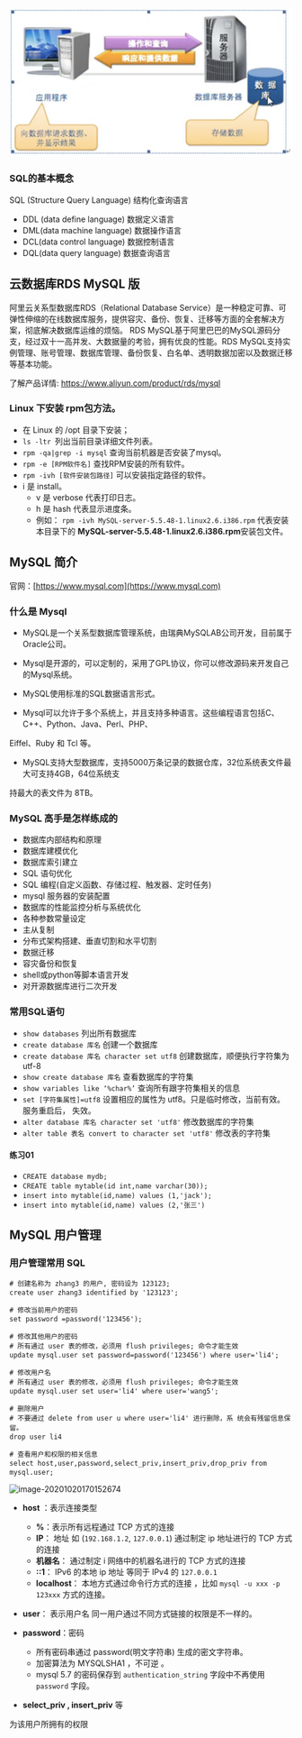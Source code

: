 



![image-20200923173949904](MySQL-SQL基础/image-20200923173949904.png)

### SQL的基本概念

SQL (Structure Query Language) 结构化查询语言

- DDL (data define language) 数据定义语言
- DML(data machine language) 数据操作语言
- DCL(data control language) 数据控制语言
- DQL(data query language) 数据查询语言

## 云数据库RDS MySQL 版 

阿里云关系型数据库RDS（Relational Database Service）是一种稳定可靠、可弹性伸缩的在线数据库服务，提供容灾、备份、恢复、迁移等方面的全套解决方案，彻底解决数据库运维的烦恼。
RDS MySQL基于阿里巴巴的MySQL源码分支，经过双十一高并发、大数据量的考验，拥有优良的性能。RDS MySQL支持实例管理、账号管理、数据库管理、备份恢复、白名单、透明数据加密以及数据迁移等基本功能。

 

了解产品详情: https://www.aliyun.com/product/rds/mysql 



### Linux 下安装 rpm包方法。

- 在 Linux 的 /opt 目录下安装；
- `ls -ltr `列出当前目录详细文件列表。
- `rpm -qa|grep -i mysql` 查询当前机器是否安装了mysql。
- `rpm -e [RPM软件名]` 查找RPM安装的所有软件。
- `rpm -ivh [软件安装包路径]` 可以安装指定路径的软件。 
- i 是 install。
  - v 是 verbose 代表打印日志。
  - h 是 hash 代表显示进度条。
  - 例如： `rpm -ivh MySQL-server-5.5.48-1.linux2.6.i386.rpm` 代表安装本目录下的 **MySQL-server-5.5.48-1.linux2.6.i386.rpm**安装包文件。

## MySQL 简介

官网：[https://www.mysql.com](https://www.mysql.com)

### 什么是 **Mysql**

-  MySQL是一个关系型数据库管理系统，由瑞典MySQLAB公司开发，目前属于Oracle公司。

-  Mysql是开源的，可以定制的，采用了GPL协议，你可以修改源码来开发自己的Mysql系统。

-  MySQL使用标准的SQL数据语言形式。

-  Mysql可以允许于多个系统上，并且支持多种语言。这些编程语言包括C、C++、Python、Java、Perl、PHP、

  Eiffel、Ruby 和 Tcl 等。

-  MySQL支持大型数据库，支持5000万条记录的数据仓库，32位系统表文件最大可支持4GB，64位系统支

  持最大的表文件为 8TB。

### MySQL 高手是怎样练成的

-  数据库内部结构和原理
-  数据库建模优化
-  数据库索引建立
-  SQL 语句优化
-  SQL 编程(自定义函数、存储过程、触发器、定时任务)
-  mysql 服务器的安装配置
-  数据库的性能监控分析与系统优化
-  各种参数常量设定
- 主从复制
- 分布式架构搭建、垂直切割和水平切割 
- 数据迁移
- 容灾备份和恢复
- shell或python等脚本语言开发
- 对开源数据库进行二次开发

### 常用SQL语句

- `show databases`		列出所有数据库
- `create database 库名`		创建一个数据库
- `create database 库名 character set utf8`		创建数据库，顺便执行字符集为utf-8
- `show create database 库名`		查看数据库的字符集
- `show variables like ‘%char%’`		查询所有跟字符集相关的信息
- `set [字符集属性]=utf8`		设置相应的属性为 utf8。只是临时修改，当前有效。服务重启后， 失效。 
- `alter database 库名 character set 'utf8'`		修改数据库的字符集
- `alter table 表名 convert to character set 'utf8'`		修改表的字符集                                                                          
#### 练习01
- `CREATE database mydb;`
- `CREATE table mytable(id int,name varchar(30));`
- `insert into mytable(id,name) values (1,'jack');`
- `insert into mytable(id,name) values (2,'张三')`



## MySQL 用户管理



### 用户管理常用 SQL



```mysql
# 创建名称为 zhang3 的用户, 密码设为 123123;
create user zhang3 identified by '123123';
```

```mysql
# 修改当前用户的密码
set password =password('123456');
```

```mysql
# 修改其他用户的密码
# 所有通过 user 表的修改，必须用 flush privileges; 命令才能生效
update mysql.user set password=password('123456') where user='li4';
```

```mysql
# 修改用户名
# 所有通过 user 表的修改，必须用 flush privileges; 命令才能生效
update mysql.user set user='li4' where user='wang5';
```

```mysql
# 删除用户
# 不要通过 delete from user u where user='li4' 进行删除，系 统会有残留信息保留。
drop user li4
```



```mysql
# 查看用户和权限的相关信息
select host,user,password,select_priv,insert_priv,drop_priv from mysql.user;
```

![image-20201020170152674](https://tva1.sinaimg.cn/large/007S8ZIlgy1gjvwobva2dj31u20d0tj4.jpg)



- **host** ：表示连接类型
  - **%**：表示所有远程通过 TCP 方式的连接
  - **IP**： 地址 如 (`192.168.1.2`, `127.0.0.1`) 通过制定 ip 地址进行的 TCP 方式的连接
  - **机器名**： 通过制定 i 网络中的机器名进行的 TCP 方式的连接
  - **::1**： IPv6 的本地 ip 地址 等同于 IPv4 的 `127.0.0.1`
  - **localhost**： 本地方式通过命令行方式的连接 ，比如 `mysql -u xxx -p 123xxx` 方式的连接。

- **user**： 表示用户名 同一用户通过不同方式链接的权限是不一样的。

- **password**：密码
  - 所有密码串通过 password(明文字符串) 生成的密文字符串。
  - 加密算法为 MYSQLSHA1 ，不可逆 。
  - mysql 5.7 的密码保存到 `authentication_string` 字段中不再使用 `password` 字段。 
- **select_priv , insert_priv** 等

为该用户所拥有的权限